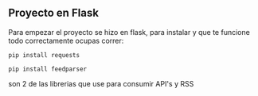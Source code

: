 ## Proyecto en Flask 

Para empezar el proyecto se hizo en flask, para instalar y que te funcione todo correctamente ocupas correr:

`pip install requests`

`pip install feedparser`

son 2 de las librerias que use para consumir API's y RSS